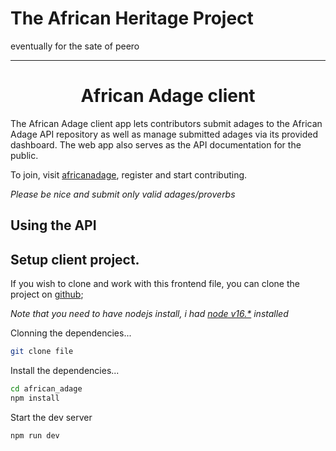 # The African Heritage Project

eventually for the sate of peero

---

<h1 align="center"><b>African Adage</b> client</h1>

The African Adage client app lets contributors submit adages to the African Adage API repository as well as manage submitted adages via its provided dashboard. The web app also serves as the API documentation for the public.

To join, visit [africanadage](https://africanadage.vercel.app), register and start contributing.

_Please be nice and submit only valid adages/proverbs_

## Using the API

## Setup client project.

If you wish to clone and work with this frontend file, you can clone the project on [github]();

_Note that you need to have nodejs install, i had [node v16.\*](https://nodejs.org) installed_

Clonning the dependencies...

```bash
git clone file
```

Install the dependencies...

```bash
cd african_adage
npm install
```

Start the dev server

```bash
npm run dev
```
